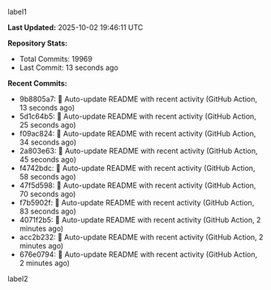 
label1 
<!-- ACTIVITY_START -->
**Last Updated:** 2025-10-02 19:46:11 UTC

**Repository Stats:**
- Total Commits: 19969
- Last Commit: 13 seconds ago

**Recent Commits:**
- 9b8805a7: 🤖 Auto-update README with recent activity (GitHub Action, 13 seconds ago)
- 5d1c64b5: 🤖 Auto-update README with recent activity (GitHub Action, 25 seconds ago)
- f09ac824: 🤖 Auto-update README with recent activity (GitHub Action, 34 seconds ago)
- 2a803e63: 🤖 Auto-update README with recent activity (GitHub Action, 45 seconds ago)
- f4742bdc: 🤖 Auto-update README with recent activity (GitHub Action, 58 seconds ago)
- 47f5d598: 🤖 Auto-update README with recent activity (GitHub Action, 70 seconds ago)
- f7b5902f: 🤖 Auto-update README with recent activity (GitHub Action, 83 seconds ago)
- 4071f2b5: 🤖 Auto-update README with recent activity (GitHub Action, 2 minutes ago)
- acc2b232: 🤖 Auto-update README with recent activity (GitHub Action, 2 minutes ago)
- 676e0794: 🤖 Auto-update README with recent activity (GitHub Action, 2 minutes ago)
<!-- ACTIVITY_END -->

label2
